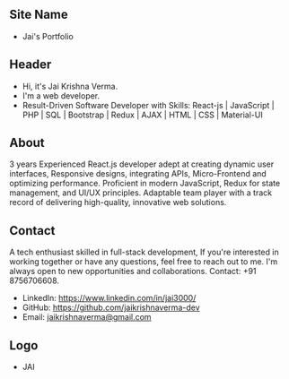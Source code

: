 ## Site Name
- Jai's Portfolio

## Header
- Hi, it's Jai Krishna Verma. 
- I'm a web developer.
- Result-Driven Software Developer with Skills: React-js | JavaScript | PHP | SQL | Bootstrap | Redux | AJAX | HTML | CSS | Material-UI


## About
 3 years Experienced React.js developer adept at creating dynamic user interfaces, Responsive designs, integrating APIs, Micro-Frontend and optimizing performance. Proficient in modern JavaScript, Redux for state management, and UI/UX principles. Adaptable team player with a track record of delivering high-quality, innovative web solutions.

## Contact
A tech enthusiast skilled in full-stack development, If you're interested in working together or have any questions, feel free to reach out to me. I'm always open to new opportunities and collaborations. Contact: +91 8756706608.
- LinkedIn: https://www.linkedin.com/in/jai3000/
- GitHub: https://github.com/jaikrishnaverma-dev
- Email: jaikrishnaverma@gmail.com

## Logo
- JAI
